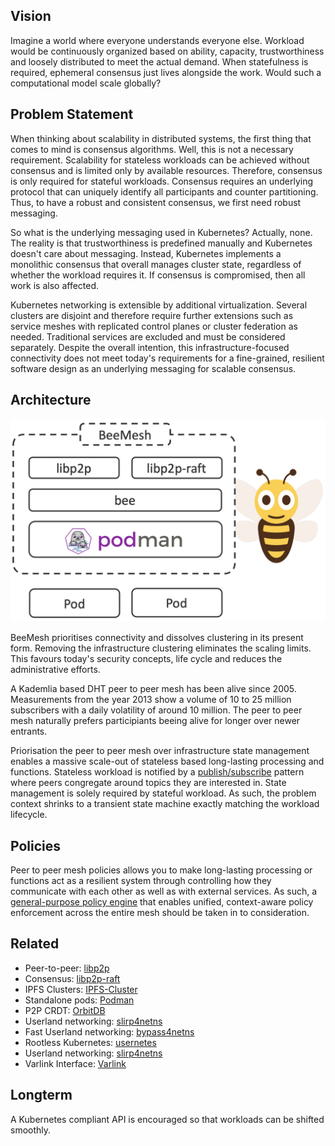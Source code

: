 ## Vision
Imagine a world where everyone understands everyone else. Workload would be continuously organized based on ability, capacity, trustworthiness and loosely distributed to meet the actual demand. When statefulness is required, ephemeral consensus just lives alongside the work. Would such a computational model scale globally?

## Problem Statement
When thinking about scalability in distributed systems, the first thing that comes to mind is consensus algorithms. Well, this is not a necessary requirement. Scalability for stateless workloads can be achieved without consensus and is limited only by available resources. Therefore, consensus is only required for stateful workloads. Consensus requires an underlying protocol that can uniquely identify all participants and counter partitioning. Thus, to have a robust and consistent consensus, we first need robust messaging.

So what is the underlying messaging used in Kubernetes? Actually, none. The reality is that trustworthiness is predefined manually and Kubernetes doesn't care about messaging. Instead, Kubernetes implements a monolithic consensus that overall manages cluster state, regardless of whether the workload requires it. If consensus is compromised, then all work is also affected.

Kubernetes networking is extensible by additional virtualization. Several clusters are disjoint and therefore require further extensions such as service meshes with replicated control planes or cluster federation as needed. Traditional services are excluded and must be considered separately. Despite the overall intention, this infrastructure-focused connectivity does not meet today's requirements for a fine-grained, resilient software design as an underlying messaging for scalable consensus.

## Architecture
![BeeMesh Binary](assets/img/prototype.png)

BeeMesh prioritises connectivity and dissolves clustering in its present form. Removing the infrastructure clustering eliminates the scaling limits. This favours today's security concepts, life cycle and reduces the administrative efforts.

A Kademlia based DHT peer to peer mesh has been alive since 2005. Measurements from the year 2013 show a volume of 10 to 25 million subscribers with a daily volatility of around 10 million. The peer to peer mesh naturally prefers participiants beeing alive for longer over newer entrants. 

Priorisation the peer to peer mesh over infrastructure state management enables a massive scale-out of stateless based long-lasting processing and functions. Stateless workload is notified by a [publish/subscribe](https://docs.libp2p.io/concepts/publish-subscribe/) pattern where peers congregate around topics they are interested in. State management is solely required by stateful workload. As such, the problem context shrinks to a transient state machine exactly matching the workload lifecycle.

## Policies
Peer to peer mesh policies allows you to make long-lasting processing or functions act as a resilient system through controlling how they communicate with each other as well as with external services. As such, a [general-purpose policy engine](https://www.openpolicyagent.org) that enables unified, context-aware policy enforcement across the entire mesh should be taken in to consideration.

## Related
* Peer-to-peer: [libp2p](https://libp2p.io/)
* Consensus: [libp2p-raft](https://github.com/libp2p/go-libp2p-raft)
* IPFS Clusters: [IPFS-Cluster](https://cluster.ipfs.io/)
* Standalone pods: [Podman](https://github.com/containers/libpod)
* P2P CRDT: [OrbitDB](https://github.com/orbitdb)
* Userland networking: [slirp4netns](https://github.com/rootless-containers/slirp4netns)
* Fast Userland networking: [bypass4netns](https://github.com/rootless-containers/bypass4netns)
* Rootless Kubernetes: [usernetes](https://github.com/rootless-containers/usernetes)
* Userland networking: [slirp4netns](https://github.com/rootless-containers/slirp4netns)
* Varlink Interface: [Varlink](https://varlink.org/)

## Longterm
A Kubernetes compliant API is encouraged so that workloads can be shifted smoothly.
